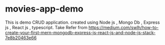 # movies-app-demo
This is demo CRUD application. created using Node js , Mongo Db , Express js , React js , typescript.
Take Refer from https://medium.com/swlh/how-to-create-your-first-mern-mongodb-express-js-react-js-and-node-js-stack-7e8b20463e66

